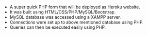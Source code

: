  - A super quick PHP form that will be deployed as Heroku website.
 - It was built using HTML/CSS/PHP/MySQL/Bootstrap.
 - MySQL database was accessed using a XAMPP server.
 - Connections were set up to above mentioned database using PHP.
 - Queries can then be executed easily using PHP.
